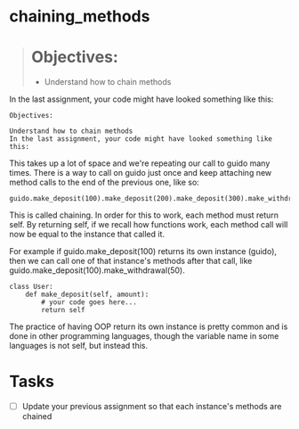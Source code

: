 # chaining_methods

>   # Objectives:
>
>   - Understand how to chain methods

In the last assignment, your code might have looked something like this:

```
Objectives:

Understand how to chain methods
In the last assignment, your code might have looked something like this:
```

This takes up a lot of space and we're repeating our call to guido many times. There is a way to call on guido just once and keep attaching new method calls to the end of the previous one, like so:

```
guido.make_deposit(100).make_deposit(200).make_deposit(300).make_withdrawal(50).display_user_balance()
```

This is called chaining. In order for this to work, each method must return self. By returning self, if we recall how functions work, each method call will now be equal to the instance that called it.

For example if guido.make_deposit(100) returns its own instance (guido), then we can call one of that instance's methods after that call, like guido.make_deposit(100).make_withdrawal(50).

```
class User:
    def make_deposit(self, amount):
        # your code goes here...
        return self
```

The practice of having OOP return its own instance is pretty common and is done in other programming languages, though the variable name in some languages is not self, but instead this.

# Tasks

- [ ] Update your previous assignment so that each instance's methods are chained
